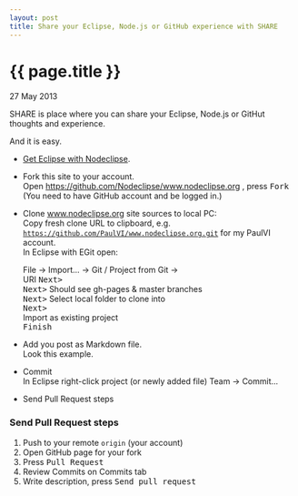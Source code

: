 ```yaml
---
layout: post
title: Share your Eclipse, Node.js or GitHub experience with SHARE
---
```


{{ page.title }}
================

<p class="meta">27 May 2013</p>

SHARE is place where you can share your Eclipse, Node.js or GitHut thoughts and experience.

And it is easy.

- [Get Eclipse with Nodeclipse](http://www.nodeclipse.org/updates/).
- Fork this site to your account.  
Open https://github.com/Nodeclipse/www.nodeclipse.org , press <kbd>Fork</kbd>  
(You need to have GitHub account and be logged in.)  
- Clone www.nodeclipse.org site sources to local PC:  
Copy fresh clone URL to clipboard, e.g. <code>https://github.com/PaulVI/www.nodeclipse.org.git</code> for my PaulVI account.  
In Eclipse with EGit open:
	
	File -> Import... -> Git / Project from Git ->  
	URI <kbd>Next></kbd>  
	<kbd>Next></kbd> Should see gh-pages & master branches  
	<kbd>Next></kbd> Select local folder to clone into  
	<kbd>Next></kbd>  
	Import as existing project  
	<kbd>Finish</kbd>  
	
- Add you post as Markdown file.  
Look this example.

- Commit  
In Eclipse right-click project (or newly added file) Team -> Commit...
- Send Pull Request steps

### Send Pull Request steps

1. Push to your remote <code>origin</code> (your account)
2. Open GitHub page for your fork
3. Press <kbd>Pull Request</kbd>
4. Review Commits on Commits tab
5. Write description, press <kbd>Send pull request</kbd>
